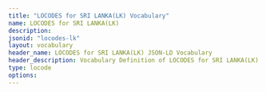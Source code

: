 ```yaml
---
title: "LOCODES for SRI LANKA(LK) Vocabulary"
name: LOCODES for SRI LANKA(LK) 
description: 
jsonid: "locodes-lk"
layout: vocabulary
header_name: LOCODES for SRI LANKA(LK) JSON-LD Vocabulary
header_description: Vocabulary Definition of LOCODES for SRI LANKA(LK) semantics in HTML format. JSON-LD format is available at [locodes-lk.jsonld](/vocabulary/locodes-lk.jsonld)
type: locode
options:
---
```

